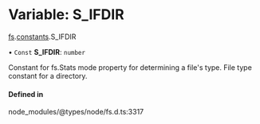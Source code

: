 # Variable: S\_IFDIR

[fs](../modules/fs.md).[constants](../modules/fs.constants.md).S_IFDIR

• `Const` **S\_IFDIR**: `number`

Constant for fs.Stats mode property for determining a file's type. File type constant for a directory.

#### Defined in

node_modules/@types/node/fs.d.ts:3317

